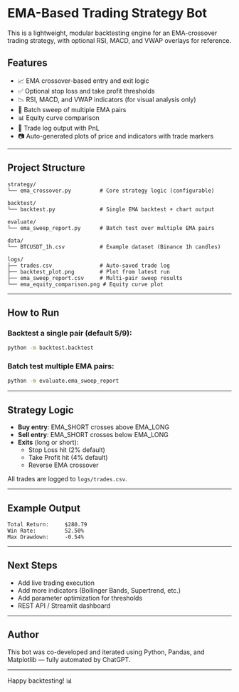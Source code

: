 # EMA-Based Trading Strategy Bot

This is a lightweight, modular backtesting engine for an EMA-crossover trading strategy, with optional RSI, MACD, and VWAP overlays for reference.

## Features

- 📈 EMA crossover-based entry and exit logic
- ✅ Optional stop loss and take profit thresholds
- 📉 RSI, MACD, and VWAP indicators (for visual analysis only)
- 🔁 Batch sweep of multiple EMA pairs
- 📊 Equity curve comparison
- 📄 Trade log output with PnL
- 📷 Auto-generated plots of price and indicators with trade markers

---

## Project Structure

```
strategy/
└── ema_crossover.py         # Core strategy logic (configurable)

backtest/
└── backtest.py              # Single EMA backtest + chart output

evaluate/
└── ema_sweep_report.py      # Batch test over multiple EMA pairs

data/
└── BTCUSDT_1h.csv           # Example dataset (Binance 1h candles)

logs/
├── trades.csv               # Auto-saved trade log
├── backtest_plot.png        # Plot from latest run
├── ema_sweep_report.csv     # Multi-pair sweep results
└── ema_equity_comparison.png # Equity curve plot
```

---

## How to Run

### Backtest a single pair (default 5/9):
```bash
python -m backtest.backtest
```

### Batch test multiple EMA pairs:
```bash
python -m evaluate.ema_sweep_report
```

---

## Strategy Logic
- **Buy entry**: EMA_SHORT crosses above EMA_LONG
- **Sell entry**: EMA_SHORT crosses below EMA_LONG
- **Exits** (long or short):
  - Stop Loss hit (2% default)
  - Take Profit hit (4% default)
  - Reverse EMA crossover

All trades are logged to `logs/trades.csv`.

---

## Example Output
```
Total Return:     $280.79
Win Rate:         52.50%
Max Drawdown:     -0.54%
```

---

## Next Steps
- Add live trading execution
- Add more indicators (Bollinger Bands, Supertrend, etc.)
- Add parameter optimization for thresholds
- REST API / Streamlit dashboard

---

## Author
This bot was co-developed and iterated using Python, Pandas, and Matplotlib — fully automated by ChatGPT.

---

Happy backtesting! 📊
